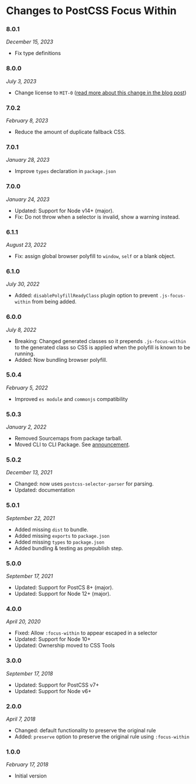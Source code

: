 # Changes to PostCSS Focus Within

### 8.0.1

_December 15, 2023_

- Fix type definitions

### 8.0.0

_July 3, 2023_

- Change license to `MIT-0` ([read more about this change in the blog post](https://preset-env.cssdb.org/blog/license-change/))

### 7.0.2

_February 8, 2023_

- Reduce the amount of duplicate fallback CSS.

### 7.0.1

_January 28, 2023_

- Improve `types` declaration in `package.json`

### 7.0.0

_January 24, 2023_

- Updated: Support for Node v14+ (major).
- Fix: Do not throw when a selector is invalid, show a warning instead.

### 6.1.1

_August 23, 2022_

- Fix: assign global browser polyfill to `window`, `self` or a blank object.

### 6.1.0

_July 30, 2022_

- Added: `disablePolyfillReadyClass` plugin option to prevent `.js-focus-within` from being added.

### 6.0.0

_July 8, 2022_

- Breaking: Changed generated classes so it prepends `.js-focus-within` to the
generated class so CSS is applied when the polyfill is known to be running.
- Added: Now bundling browser polyfill.

### 5.0.4

_February 5, 2022_

- Improved `es module` and `commonjs` compatibility

### 5.0.3

_January 2, 2022_

- Removed Sourcemaps from package tarball.
- Moved CLI to CLI Package. See [announcement](https://github.com/csstools/postcss-plugins/discussions/121).

### 5.0.2

_December 13, 2021_

- Changed: now uses `postcss-selector-parser` for parsing.
- Updated: documentation

### 5.0.1

_September 22, 2021_

- Added missing `dist` to bundle.
- Added missing `exports` to `package.json`
- Added missing `types` to `package.json`
- Added bundling & testing as prepublish step.

### 5.0.0

_September 17, 2021_

- Updated: Support for PostCS 8+ (major).
- Updated: Support for Node 12+ (major).

### 4.0.0

_April 20, 2020_

- Fixed: Allow `:focus-within` to appear escaped in a selector
- Updated: Support for Node 10+
- Updated: Ownership moved to CSS Tools

### 3.0.0

_September 17, 2018_

- Updated: Support for PostCSS v7+
- Updated: Support for Node v6+

### 2.0.0

_April 7, 2018_

- Changed: default functionality to preserve the original rule
- Added: `preserve` option to preserve the original rule using `:focus-within`

### 1.0.0

_February 17, 2018_

- Initial version
